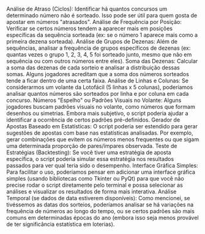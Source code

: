 Análise de Atraso (Ciclos): Identificar há quantos concursos um determinado número não é sorteado. Isso pode ser útil para quem gosta de apostar em números "atrasados".
Análise de Frequência por Posição: Verificar se certos números tendem a aparecer mais em posições específicas da sequência sorteada (ex: se o número 1 aparece mais como a primeira dezena sorteada).
Análise de Grupos de Dezenas: Além de sequências, analisar a frequência de grupos específicos de dezenas (ex: quantas vezes o grupo 1, 2, 3, 4, 5 foi sorteado junto, mesmo que não em sequência ou com outros números entre eles).
Soma das Dezenas: Calcular a soma das dezenas de cada sorteio e analisar a distribuição dessas somas. Alguns jogadores acreditam que a soma dos números sorteados tende a ficar dentro de uma certa faixa.
Análise de Linhas e Colunas: Se considerarmos um volante da Lotofácil (5 linhas x 5 colunas), poderíamos analisar quantos números são sorteados por linha e por coluna em cada concurso.
Números "Espelho" ou Padrões Visuais no Volante: Alguns jogadores buscam padrões visuais no volante, como números que formam desenhos ou simetrias. Embora mais subjetivo, o script poderia ajudar a identificar a ocorrência de certos padrões pré-definidos.
Gerador de Apostas Baseado em Estatísticas: O script poderia ser estendido para gerar sugestões de apostas com base nas estatísticas analisadas. Por exemplo, gerar combinações que evitem os números menos frequentes ou que sigam uma determinada proporção de pares/ímpares observada.
Teste de Estratégias (Backtesting): Se você tiver uma estratégia de aposta específica, o script poderia simular essa estratégia nos resultados passados para ver qual teria sido o desempenho.
Interface Gráfica Simples: Para facilitar o uso, poderíamos pensar em adicionar uma interface gráfica simples (usando bibliotecas como Tkinter ou PyQt) para que você não precise rodar o script diretamente pelo terminal e possa selecionar as análises e visualizar os resultados de forma mais interativa.
Análise Temporal (se dados de data estiverem disponíveis): Como mencionei, se tivéssemos as datas dos sorteios, poderíamos analisar se há variações na frequência de números ao longo do tempo, ou se certos padrões são mais comuns em determinadas épocas do ano (embora isso seja menos provável de ter significância estatística em loterias).